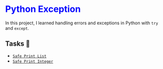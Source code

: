 # <span style="color: blue"> Python Exception </span>

In this project, I learned handling errors and exceptions in Python with `try`
and `except`.

## Tasks :page_with_curl:

* [`Safe Print List`](./0-safe_print_list.py)
* [`Safe Print Integer`](./1-safe_print_integer.py)



